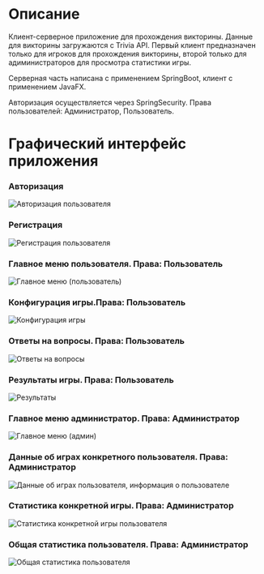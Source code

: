 # Описание
Клиент-серверное приложение для прохождения викторины. Данные для викторины загружаются с Trivia API. Первый клиент предназначен только для игроков для прохождения викторины, второй только для адиминистраторов для просмотра статистики игры.

Серверная часть написана с применением SpringBoot, клиент с применением JavaFX.

Авторизация осуществляется через SpringSecurity. Права пользователей: Администратор, Пользователь.

# Графический интерфейс приложения

### Авторизация
![Авторизация пользователя](https://github.com/user-attachments/assets/60292a5b-4939-4616-8d4c-36d18ae57e52)

### Регистрация
![Регистрация пользователя](https://github.com/user-attachments/assets/4928efa1-f2f0-4bd1-a239-bed5c4b20166)

### Главное меню пользователя. Права: Пользователь
![Главное меню (пользователь)](https://github.com/user-attachments/assets/399d6ca1-f542-4472-aca0-ab544131f158)

### Конфигурация игры.Права: Пользователь
![Конфигурация игры](https://github.com/user-attachments/assets/17d99b58-6bc2-4670-af88-86c3bc1b8c16)

### Ответы на вопросы. Права: Пользователь
![Ответы на вопросы](https://github.com/user-attachments/assets/077e70f8-816a-4d17-85e9-b5e663fd1bb3)

### Результаты игры. Права: Пользователь
![Результаты](https://github.com/user-attachments/assets/2ecf1954-9068-47c8-8062-1f42b35b4947)

### Главное меню администратор. Права: Администратор
![Главное меню (админ)](https://github.com/user-attachments/assets/8429b78b-7da9-479c-8380-d5a0e575730c)

### Данные об играх конкретного пользователя. Права: Администратор
![Данные об играх пользователя, информация о пользователе](https://github.com/user-attachments/assets/ace88843-c0bf-4cf0-893d-03335f0c2bba)

### Статистика конкретной игры. Права: Администратор
![Статистика конкретной игры пользователя](https://github.com/user-attachments/assets/d44b5aca-8208-4aff-a05f-3ae717c83274)

### Общая статистика пользователя. Права: Администратор
![Общая статистика пользователя](https://github.com/user-attachments/assets/3330aadb-2404-4f29-a10e-928ce1a38728)



